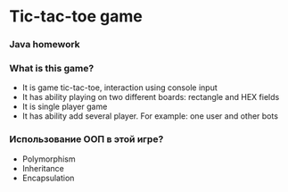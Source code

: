 # Tic-tac-toe game

### Java homework

### What is this game?
- It is game tic-tac-toe, interaction using console input
- It has ability playing on two different boards: rectangle and HEX fields
- It is single player game
- It has ability add several player. For example: one user and other bots

### Использование ООП в этой игре?
- Polymorphism
- Inheritance
- Encapsulation
